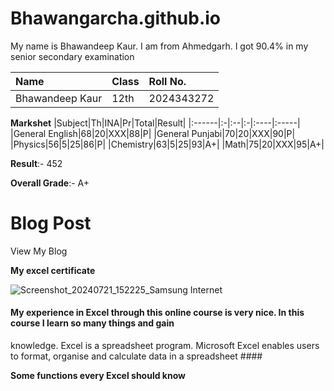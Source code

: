 # Bhawangarcha.github.io #

My name is Bhawandeep Kaur. I am from Ahmedgarh. I got 90.4% in my senior secondary examination 

|Name|Class|Roll No.|
|:---|:----|:-------|
|Bhawandeep Kaur|12th|2024343272|

**Markshet**
|Subject|Th|INA|Pr|Total|Result|
|:------|:-|:--|:-|:----|:-----|
|General English|68|20|XXX|88|P|
|General Punjabi|70|20|XXX|90|P|
|Physics|56|5|25|86|P|
|Chemistry|63|5|25|93|A+|
|Math|75|20|XXX|95|A+|

**Result**:- 452 

**Overall Grade**:- A+



# Blog Post #

View My Blog


**My excel certificate**

![Screenshot_20240721_152225_Samsung Internet](https://github.com/user-attachments/assets/ec529432-b5f7-42ad-9f94-5e77afe041f7)

#### My experience in Excel through this online course is very nice. In this course I learn so many things and gain 
knowledge. Excel is a spreadsheet program. Microsoft Excel enables users to format, organise and calculate data in a spreadsheet ####

**Some functions every Excel should know**
